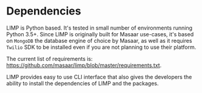 # Dependencies
LIMP is Python based. It's tested in small number of environments running Python 3.5+.
Since LIMP is originally built for Masaar use-cases, it's based on `MongoDB` the database engine of choice by Masaar, as well as it requires `Twilio` SDK to be installed even if you are not planning to use their platform.

The current list of requirements is: https://github.com/masaar/limp/blob/master/requirements.txt.

LIMP provides easy to use CLI interface that also gives the developers the ability to install the dependencies of LIMP and the packages.
